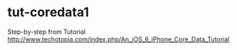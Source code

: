 tut-coredata1
=============

Step-by-step from Tutorial
http://www.techotopia.com/index.php/An_iOS_6_iPhone_Core_Data_Tutorial

